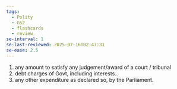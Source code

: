 ```yaml
---
tags:
  - Polity
  - GS2
  - flashcards
  - review
se-interval: 1
se-last-reviewed: 2025-07-16T02:47:31
se-ease: 2.5
---
```

1. any amount to satisfy any judgement/award of a court / tribunal
2. debt charges of Govt, including interests..
3. any other expenditure as declared so, by the Parliament.
